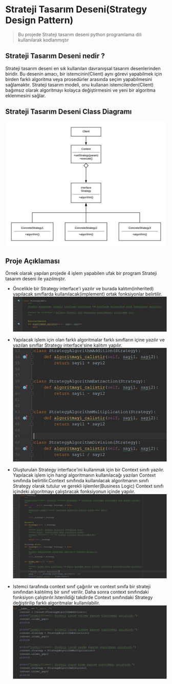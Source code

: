 # Strateji Tasarım Deseni(Strategy Design Pattern)
> Bu projede Strateji tasarım deseni python programlama dili kullanılarak kodlanmıştır

## Strateji Tasarım Deseni nedir ?
Strateji tasarım deseni en sık kullanılan davranışsal tasarım desenlerinden biridir.
Bu desenin amacı, bir istemcinin(Client) aynı görevi yapabilmek için birden farklı algoritma veya prosedürler arasında seçim yapabilmesini sağlamaktır.
Strateji tasarım modeli, onu kullanan istemcilerden(Client) bağımsız olarak algoritmayı kolayca değiştirmesini ve yeni bir algoritma eklenmesini sağlar.

## Strateji Tasarım Deseni Class Diagramı
![Algorithm schema](./Strategy%20Pattern%20UML.jpeg)

## Proje Açıklaması
Örnek olarak yapılan projede 4 işlem yapabilen ufak bir program Strateji tasarım deseni ile yazılmıştır.

 
* Öncelikle bir Strategy interface'i yazılır ve burada kalıtım(inherited) yapılacak sınıflarda kullanılacak(implement) ortak fonksiyonlar belirtilir.
![Strateji Interface](./Ekran%20goruntuleri/Strategy%20sinifi.JPG)
 
* Yapılacak işlem için olan farklı algoritmalar farklı sınıfların içine yazılır ve yazılan sınıflar Strategy interface'sine kalıtım yapılır.
![Different Algorithm](./Ekran%20goruntuleri/Farkli%20algoritma%20siniflari.JPG)

* Oluşturulan Strategy interface'ini kullanmak için bir Context sınıfı yazılır. Yapılacak işlem için hangi algoritmanın kullanılacağı yazılan Context sınıfında belirtilir.Context sınıfında kullanılacak algoritmanın sınıfı Strategy olarak tutulur ve gerekli işlemler(Business Logic) Context sınıfı içindeki algoritmayı çalıştıracak fonksiyonun içinde yapılır.
![Different Algorithm](./Ekran%20goruntuleri/Context%20sinifi.JPG)

* Istemci tarafında context sınıf çağırılır ve context sınıfa bir strateji sınıfından kalıtılmış bir sınıf verilir. Daha sonra context sınıfındaki fonksiyon çalıştırılır.Istenildiği takdirde Context sınıfındaki Strategy değiştirilip farklı algoritmalar kullanılabilir.
![Different Algorithm](./Ekran%20goruntuleri/Istemci%20tarafi.JPG)
